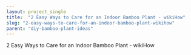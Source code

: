 ```yaml
---
layout: project_single
title:  "2 Easy Ways to Care for an Indoor Bamboo Plant - wikiHow"
slug: "2-easy-ways-to-care-for-an-indoor-bamboo-plant-wikihow"
parent: "diy-bamboo-plant-ideas"
---
```

2 Easy Ways to Care for an Indoor Bamboo Plant - wikiHow